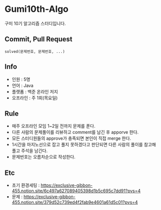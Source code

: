 # Gumi10th-Algo
구미 10기 알고리즘 스터디입니다.

## Commit, Pull Request
<code>solved(문제번호, 문제번호, ...)</code>

## Info
- 인원 : 5명
- 언어 : Java
- 플랫폼 : 백준 온라인 저지
- 오프라인 : 주 1회(목요일)

## Rule
- 매주 오프라인 모임 1~2일 전까지 문제를 푼다.
- 다른 사람의 문제풀이를 리뷰하고 comment를 남긴 후 apporve 한다.
- 모든 스터디원들의 approve가 충족되면 본인이 직접 merge 한다.
- 1시간을 마지노선으로 잡고 풀지 못하겠다고 판단되면 다른 사람의 풀이를 참고해 풀고 주석을 남긴다.
- 문제번호는 오름차순으로 작성한다.

## Etc
- 초기 환경세팅 : https://exclusive-gibbon-455.notion.site/6c497a627089405398d1b5c695c7dd91?pvs=4
- 문제 : https://exclusive-gibbon-455.notion.site/379d52c739ed4f2fab9e4601a61d5c01?pvs=4
